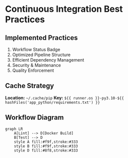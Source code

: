 # Continuous Integration Best Practices

## Implemented Practices

1. Workflow Status Badge
2. Optimized Pipeline Structure
3. Efficient Dependency Management
4. Security & Maintenance
5. Quality Enforcement

## Cache Strategy

**Location:** `~/.cache/pip`
**Key:** `${{ runner.os }}-py3.10-${{ hashFiles('app_python/requirements.txt') }}`

## Workflow Diagram

```mermaid
graph LR
    A[Lint] --> D[Docker Build]
    B[Test] --> D
    style A fill:#f9f,stroke:#333
    style B fill:#f9f,stroke:#333
    style D fill:#8f8,stroke:#333
```
